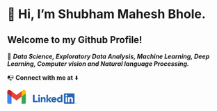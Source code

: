 <h1><b>👋 Hi, I’m Shubham Mahesh Bhole.</b></h1> 
<h2><b>Welcome to my Github Profile!</b></h2>
     
 💼 **_Data Science, Exploratory Data Analysis, Machine Learning, Deep Learning, Computer vision and Natural language Processing._**
 
 📭 **Connect with me at** ⬇️
 
  [![Mail](./images/gmail.png)](mailto:shubhambhole81@gmail.com)&nbsp;&nbsp;&nbsp;&nbsp;[![Linkedin](./images/linkedin.png)](https://www.linkedin.com/in/shubhambhole/)
  
  
<!---
shubhambhole81/shubhambhole81 is a ✨ special ✨ repository because its `README.md` (this file) appears on your GitHub profile.
You can click the Preview link to take a look at your changes.
--->

